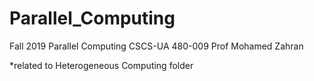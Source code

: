 # Parallel_Computing

Fall 2019 
Parallel Computing  CSCS-UA 480-009
Prof Mohamed Zahran


*related to Heterogeneous Computing folder
